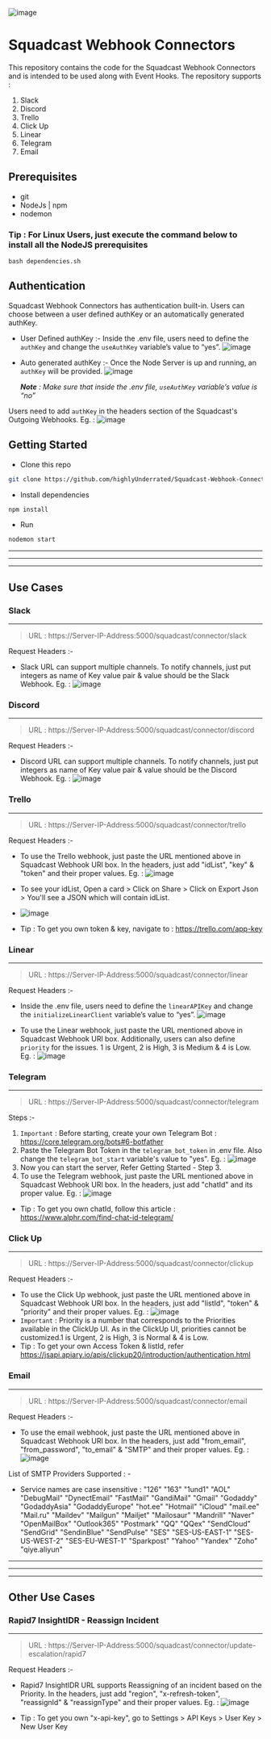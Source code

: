 ![image](assets/SQ.svg)
# Squadcast Webhook Connectors

This repository contains the code for the Squadcast Webhook Connectors and is intended to be used along with Event Hooks.
The repository supports : 
1. Slack
2. Discord
3. Trello
4. Click Up
5. Linear
6. Telegram
7. Email


## Prerequisites
- git
- NodeJs | npm
- nodemon
### Tip : For Linux Users, just execute the command below to install all the NodeJS prerequisites
```
bash dependencies.sh
```

## Authentication

Squadcast Webhook Connectors has authentication built-in. Users can choose between a user defined authKey or an automatically generated authKey.

* User Defined authKey :-
Inside the .env file, users need to define the `authKey` and change the `useAuthKey` variable’s value to “yes”.
![image](assets/auth-env.png)

* Auto generated authKey :-
Once the Node Server is up and running, an `authKey` will be provided.
![image](assets/auth.png)

    ***Note** : Make sure that inside the .env file, `useAuthKey` variable’s value is “no”*

Users need to add `authKey` in the headers section of the Squadcast's Outgoing Webhooks. Eg. :
![image](assets/auth-sq.png)

## Getting Started
 - Clone this repo
```sh
git clone https://github.com/highlyUnderrated/Squadcast-Webhook-Connectors
```
- Install dependencies
```sh
npm install
```
- Run
```sh
nodemon start
```
----
----
----
## Use Cases

### Slack
----

> URL : https://Server-IP-Address:5000/squadcast/connector/slack

Request Headers :- 
* Slack URL can support multiple channels. To notify channels, just put integers as name of Key value pair & value should be the Slack Webhook. Eg. :
![image](assets/slack.png)

### Discord
----

> URL : https://Server-IP-Address:5000/squadcast/connector/discord

Request Headers :- 
* Discord URL can support multiple channels. To notify channels, just put integers as name of Key value pair & value should be the Discord Webhook. Eg. :
![image](assets/discord.png)

### Trello
----

> URL : https://Server-IP-Address:5000/squadcast/connector/trello

Request Headers :- 
* To use the Trello webhook, just paste the URL mentioned above in Squadcast Webhook URl box. In the headers, just add "idList", "key" & "token" and their proper values. Eg. : 
![image](assets/trello.png)

* To see your idList, Open a card > Click on Share > Click on Export Json > You'll see a JSON which will contain idList.
* ![image](assets/idList-example.png)
* Tip : To get you own token & key, navigate to : https://trello.com/app-key

### Linear
----

> URL : https://Server-IP-Address:5000/squadcast/connector/linear

Request Headers :- 
* Inside the .env file, users need to define the `linearAPIKey` and change the `initializeLinearClient` variable’s value to “yes”.
![image](assets/linear-env.png)

* To use the Linear webhook, just paste the URL mentioned above in Squadcast Webhook URl box. Additionally, users can also define `priority` for the issues. 1 is Urgent, 2 is High, 3 is Medium & 4 is Low. Eg. : 
![image](assets/linear.png)

### Telegram
----

> URL : https://Server-IP-Address:5000/squadcast/connector/telegram

Steps :-
1. `Important` : Before starting, create your own Telegram Bot : https://core.telegram.org/bots#6-botfather
2. Paste the Telegram Bot Token in the `telegram_bot_token` in .env file. Also change the `telegram_bot_start` variable's value to "yes". Eg. : 
![image](assets/telegram_env.png)
3. Now you can start the server, Refer Getting Started - Step 3.
4. To use the Telegram webhook, just paste the URL mentioned above in Squadcast Webhook URl box. In the headers, just add "chatId" and its proper value. Eg. : 
![image](assets/telegram.png)
* Tip : To get you own chatId, follow this article : https://www.alphr.com/find-chat-id-telegram/


### Click Up
----

> URL : https://Server-IP-Address:5000/squadcast/connector/clickup

Request Headers :- 
* To use the Click Up webhook, just paste the URL mentioned above in Squadcast Webhook URl box. In the headers, just add "listId", "token" & "priority" and their proper values. Eg. : 
![image](assets/clickup.png)
* `Important` : Priority is a number that corresponds to the Priorities available in the ClickUp UI. As in the ClickUp UI, priorities cannot be customized.1 is Urgent, 2 is High, 3 is Normal & 4 is Low.
* Tip : To get your own Access Token & listId, refer https://jsapi.apiary.io/apis/clickup20/introduction/authentication.html

### Email
----

> URL : https://Server-IP-Address:5000/squadcast/connector/email

Request Headers :- 
* To use the email webhook, just paste the URL mentioned above in Squadcast Webhook URl box. In the headers, just add "from_email", "from_password", "to_email" & "SMTP" and their proper values. Eg. : 
![image](assets/email.png)

List of SMTP Providers Supported : -
* Service names are case insensitive : 
"126"
"163"
"1und1"
"AOL"
"DebugMail"
"DynectEmail"
"FastMail"
"GandiMail"
"Gmail"
"Godaddy"
"GodaddyAsia"
"GodaddyEurope"
"hot.ee"
"Hotmail"
"iCloud"
"mail.ee"
"Mail.ru"
"Maildev"
"Mailgun"
"Mailjet"
"Mailosaur"
"Mandrill"
"Naver"
"OpenMailBox"
"Outlook365"
"Postmark"
"QQ"
"QQex"
"SendCloud"
"SendGrid"
"SendinBlue"
"SendPulse"
"SES"
"SES-US-EAST-1"
"SES-US-WEST-2"
"SES-EU-WEST-1"
"Sparkpost"
"Yahoo"
"Yandex"
"Zoho"
"qiye.aliyun"

---
---
---

## Other Use Cases

### Rapid7 InsightIDR - Reassign Incident
----

> URL : https://Server-IP-Address:5000/squadcast/connector/update-escalation/rapid7

Request Headers :- 
* Rapid7 InsightIDR URL supports Reassigning of an incident based on the Priority. In the headers, just add "region", "x-refresh-token", "reassignId" & "reassignType" and their proper values. Eg. : 
![image](assets/rapid7-insightidr.png)

* Tip : To get you own "x-api-key", go to Settings > API Keys > User Key > New User Key 